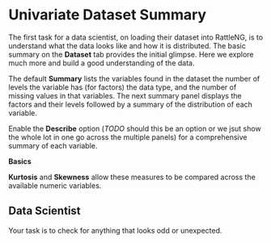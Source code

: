 # Univariate Dataset Summary

The first task for a data scientist, on loading their dataset into
RattleNG, is to understand what the data looks like and how it is
distributed. The basic summary on the **Dataset** tab provides the
initial glimpse. Here we explore much more and build a good
understanding of the data.

The default **Summary** lists the variables found in the dataset the
number of levels the variable has (for factors) the data type, and the
number of missing values in that variables.  The next summary panel
displays the factors and their levels followed by a summary of the
distribution of each variable.

Enable the **Describe** option (*TODO* should this be an option or we
jsut show the whole lot in one go across the multiple panels) for a
comprehensive summary of each variable.

**Basics**

**Kurtosis** and **Skewness** allow these measures to be compared
across the available numeric variables.

## Data Scientist

Your task is to check for anything that looks odd or unexpected.
